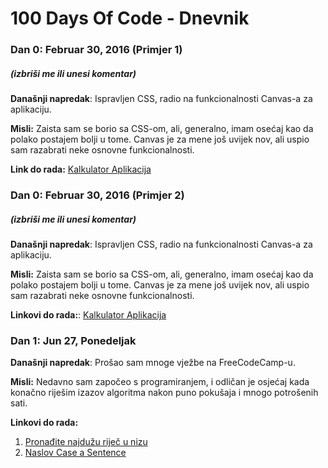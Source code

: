 # 100 Days Of Code - Dnevnik

### Dan 0: Februar 30, 2016 (Primjer 1)
##### (izbriši me ili unesi komentar)

**Današnji napredak**: Ispravljen CSS, radio na funkcionalnosti Canvas-a za aplikaciju.

**Misli:** Zaista sam se borio sa CSS-om, ali, generalno, imam osećaj kao da polako postajem bolji u tome. Canvas je za mene još uvijek nov, ali uspio sam razabrati neke osnovne funkcionalnosti.

**Link do rada:** [Kalkulator Aplikacija](http://www.example.com)

### Dan 0: Februar 30, 2016 (Primjer 2)
##### (izbriši me ili unesi komentar)

**Današnji napredak**: Ispravljen CSS, radio na funkcionalnosti Canvas-a za aplikaciju.

**Misli:** Zaista sam se borio sa CSS-om, ali, generalno, imam osećaj kao da polako postajem bolji u tome. Canvas je za mene još uvijek nov, ali uspio sam razabrati neke osnovne funkcionalnosti.

**Linkovi do rada:**: [Kalkulator Aplikacija](http://www.example.com)


### Dan 1: Jun 27, Ponedeljak

**Današnji napredak**: Prošao sam mnoge vježbe na FreeCodeCamp-u.

**Misli:** Nedavno sam započeo s programiranjem, i odličan je osjećaj kada konačno riješim izazov algoritma nakon puno pokušaja i mnogo potrošenih sati.

**Linkovi do rada:**
1. [Pronađite najdužu riječ u nizu](https://www.freecodecamp.com/challenges/find-the-longest-word-in-a-string)
2. [Naslov Case a Sentence](https://www.freecodecamp.com/challenges/title-case-a-sentence)
